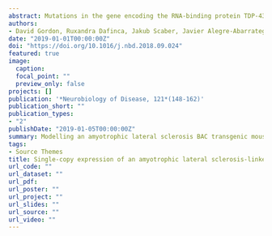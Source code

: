 ```yaml
---
abstract: Mutations in the gene encoding the RNA-binding protein TDP-43 cause amyotrophic lateral sclerosis (ALS), clinically and pathologically indistinguishable from the majority of ‘sporadic’ cases of ALS, establishing altered TDP-43 function and distribution as a primary mechanism of neurodegeneration. Transgenic mouse models in which TDP-43 is overexpressed only partially recapitulate the key cellular pathology of human ALS, but may also lead to non-specific toxicity. To avoid the potentially confounding effects of overexpression, and to maintain regulated spatio-temporal and cell-specific expression, we generated mice in which an 80 kb genomic fragment containing the intact human TDP-43 locus (either TDP-43WT or TDP-43M337V) and its regulatory regions was integrated into the Rosa26 (Gt(ROSA26)Sor) locus in a single copy. At 3 months of age, TDP-43M337V mice are phenotypically normal but by around 6 months develop progressive motor function deficits associated with loss of neuromuscular junction integrity, leading to a reduced lifespan. RNA sequencing shows that widespread mis-splicing is absent prior to the development of a motor phenotype, though differential expression analysis reveals a distinct transcriptional profile in pre-symptomatic TDP-43M337V spinal cords. Despite the presence of clear motor abnormalities, there was no evidence of TDP-43 cytoplasmic aggregation in vivo at any timepoint. In primary embryonic spinal motor neurons and in embryonic stem cell (ESC)-derived motor neurons, mutant TDP-43 undergoes cytoplasmic mislocalisation, and is associated with altered stress granule assembly and dynamics. Overall, this mouse model provides evidence that ALS may arise through acquired TDP-43 toxicity associated with defective stress granule function. The normal phenotype until 6 months of age can facilitate the study of early pathways underlying ALS.
authors:
- David Gordon, Ruxandra Dafinca, Jakub Scaber, Javier Alegre-Abarrategui, Lucy Farrimond, <b>Connor Scott</b>, Daniel Biggs, Louisa Kent, Peter L. Oliver, Benjamin Davies, Olaf Ansorge, Richard Wade-Martins, Kevin Talbot.
date: "2019-01-01T00:00:00Z"
doi: "https://doi.org/10.1016/j.nbd.2018.09.024"
featured: true
image:
  caption:
  focal_point: ""
  preview_only: false 
projects: []
publication: '*Neurobiology of Disease, 121*(148-162)'
publication_short: ""
publication_types:
- "2"
publishDate: "2019-01-05T00:00:00Z"
summary: Modelling an amyotrophic lateral sclerosis BAC transgenic mouse haboring a TDP43(M337V) mutation. 
tags:
- Source Themes
title: Single-copy expression of an amyotrophic lateral sclerosis-linked TDP-43 mutation (M337V) in BAC transgenic mice leads to altered stress granule dynamics and progressive motor dysfunction
url_code: ""
url_dataset: ""
url_pdf: 
url_poster: ""
url_project: ""
url_slides: ""
url_source: ""
url_video: ""
---
```

